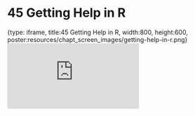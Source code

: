 # 45 Getting Help in R
 
{type: iframe, title:45 Getting Help in R, width:800, height:600, poster:resources/chapt_screen_images/getting-help-in-r.png}
![](https://datatrail-jhu.github.io/DataTrail_ReOrg/no_toc/getting-help-in-r.html)
 

 
